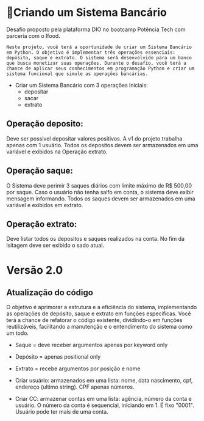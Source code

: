 # 🏦Criando um Sistema Bancário

Desafio proposto pela plataforma DIO no bootcamp Potência Tech com parceria com o Ifood.

``` Neste projeto, você terá a oportunidade de criar um Sistema Bancário em Python. O objetivo é implementar três operações essenciais: depósito, saque e extrato. O sistema será desenvolvido para um banco que busca monetizar suas operações. Durante o desafio, você terá a chance de aplicar seus conhecimentos em programação Python e criar um sistema funcional que simule as operações bancárias. ```

- Criar um Sistema Bancário com 3 operações iniciais:
    - depositar
    - sacar
    - extrato

## Operação deposito:
Deve ser possivel depositar valores positivos. A v1 do projeto trabalha apenas com 1 usuário. Todos os depositos devem ser armazenados em uma variável e exibidos na Operação extrato.

## Operação saque:
O Sistema deve perimir 3 saques diários com limite máximo de R$ 500,00 por saque. Caso o usuário não tenha salfo em conta, o sistema deve exibir mensagem informando. Todos os saques devem ser armazenados em uma variável e exibidos em extrato.

## Operação extrato:
Deve listar todos os depositos e saques realizados na conta. No fim da lsitagem deve ser exibido o sado atual.

# Versão 2.0
## Atualização do código
O objetivo é aprimorar a estrutura e a eficiência do sistema, implementando as operações de depósito, saque e extrato em funções específicas. Você terá a chance de refatorar o código existente, dividindo-o em funções reutilizáveis, facilitando a manutenção e o entendimento do sistema como um todo.

* Saque = deve receber argumentos apenas por keyword only
* Depósito = apenas positional only
* Extrato = recebe argumentos por posição e nome

* Criar usuário: armazenados em uma lista: nome, data nascimento, cpf, endereço (ultimo string). CPF apenas números.
* Criar CC: armazenar contas em uma lista: agência, número da conta e usuário.
O  número da conta é sequencial, iniciando em 1. É fixo "0001". Usuário pode ter mais de uma conta.
